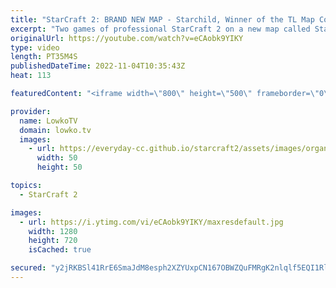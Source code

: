 ```yaml
---
title: "StarCraft 2: BRAND NEW MAP - Starchild, Winner of the TL Map Contest!"
excerpt: "Two games of professional StarCraft 2 on a new map called Starchild. Starchild is the winner of the Team Liquid Map Contest 17 (TLMC17). In this video I cast a Zerg versus Terran between Solar and ByuN, as well as a Protoss versus Terran between MaxPax and Cure.  Starchild is a standard map with 14 bases,"
originalUrl: https://youtube.com/watch?v=eCAobk9YIKY
type: video
length: PT35M4S
publishedDateTime: 2022-11-04T10:35:43Z
heat: 113

featuredContent: "<iframe width=\"800\" height=\"500\" frameborder=\"0\" src=\"https://www.youtube.com/embed/eCAobk9YIKY\" allow=\"accelerometer; autoplay; encrypted-media; gyroscope; picture-in-picture\" allowfullscreen></iframe>"

provider:
  name: LowkoTV
  domain: lowko.tv
  images:
    - url: https://everyday-cc.github.io/starcraft2/assets/images/organizations/lowko.tv-50x50.jpg
      width: 50
      height: 50

topics:
  - StarCraft 2

images:
  - url: https://i.ytimg.com/vi/eCAobk9YIKY/maxresdefault.jpg
    width: 1280
    height: 720
    isCached: true

secured: "y2jRKBSl41RrE6SmaJdM8esph2XZYUxpCN167OBWZQuFMRgK2nlqlf5EQI1RlMjnkK8y8zQ7QuOGRMRzzTqBvwzTXsvW3XQ07Bx6ge9CA7rRwlOrIA5BpjC8v0g/H7ZRVI4Cqbbrxee10IviGnhXr9d9mYeVjFfggmRYo8PA4mSnFdkGNrqAh6NK8Z/XjbqofxR/iehajdTXSiutxHaawp9NNkpL9M3RS52qXTNuzXLX1tjUKCvb+qZFFwuxylnka0RLUcIxtArMGG+nNPGPsmEfyZZuZZAi60PCAhUB16nm9/TJxIu5TUhGhTLCgH2fWzRH9XnTtRseSdhS6nKga1yuzcYa4Is2GhZsNI/WWVKgAGHQnoJ2ICbozluZvA4DCgBp0ZBh6npiaa6pnLYzO1V6u8NnMEVeHWv9gXYStGE=;JO/huWgA0Y6G0l1YIs2Scg=="
---
```


